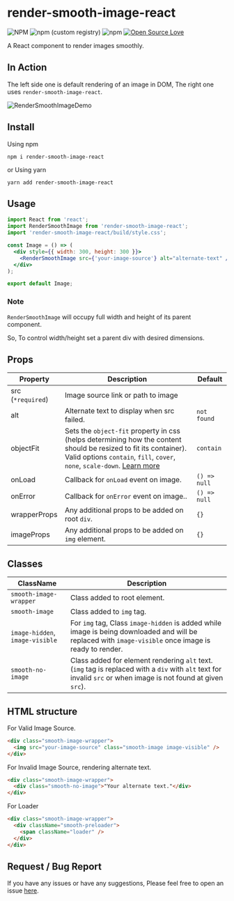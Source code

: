 # render-smooth-image-react

![NPM](https://img.shields.io/npm/l/render-smooth-image-react.svg)
![npm (custom registry)](https://img.shields.io/npm/v/render-smooth-image-react/latest.svg)
![npm](https://img.shields.io/npm/dm/render-smooth-image-react.svg)
<a href="https://github.com/KRRISH96/render-smooth-image-react">
  <img src="https://badges.frapsoft.com/os/v1/open-source.svg?v=103" alt="Open Source Love" />
</a>

A React component to render images smoothly.

## In Action

The left side one is default rendering of an image in DOM, The right one uses `render-smooth-image-react`.

![RenderSmoothImageDemo](https://user-images.githubusercontent.com/22497932/60706073-4400fd80-9f26-11e9-8932-93fa6b423a6c.gif)

## Install

Using npm

```
npm i render-smooth-image-react
```

or Using yarn

```
yarn add render-smooth-image-react
```

## Usage

```jsx
import React from 'react';
import RenderSmoothImage from 'render-smooth-image-react';
import 'render-smooth-image-react/build/style.css';

const Image = () => (
  <div style={{ width: 300, height: 300 }}>
    <RenderSmoothImage src={'your-image-source'} alt="alternate-text" />
  </div>
);

export default Image;
```

### Note

`RenderSmoothImage` will occupy full width and height of its parent component.

So, To control width/height set a parent div with desired dimensions.

## Props

| Property          | Description                                                                                                                                                                                                                                                 | Default      |
| ----------------- | ----------------------------------------------------------------------------------------------------------------------------------------------------------------------------------------------------------------------------------------------------------- | ------------ |
| src (`*required`) | Image source link or path to image                                                                                                                                                                                                                          | &nbsp;       |
| alt               | Alternate text to display when src failed.                                                                                                                                                                                                                  | `not found`  |
| objectFit         | Sets the `object-fit` property in css (helps determining how the content should be resized to fit its container). Valid options `contain`, `fill`, `cover`, `none`, `scale-down`. [Learn more](https://developer.mozilla.org/en-US/docs/Web/CSS/object-fit) | `contain`    |
| onLoad            | Callback for `onLoad` event on image.                                                                                                                                                                                                                       | `() => null` |
| onError           | Callback for `onError` event on image..                                                                                                                                                                                                                     | `() => null` |
| wrapperProps      | Any additional props to be added on root `div`.                                                                                                                                                                                                             | `{}`         |
| imageProps        | Any additional props to be added on `img` element.                                                                                                                                                                                                          | `{}`         |

## Classes

| ClassName                       | Description                                                                                                                                                     |
| ------------------------------- | --------------------------------------------------------------------------------------------------------------------------------------------------------------- |
| `smooth-image-wrapper`          | Class added to root element.                                                                                                                                    |
| `smooth-image`                  | Class added to `img` tag.                                                                                                                                       |
| `image-hidden`, `image-visible` | For `img` tag, Class `image-hidden` is added while image is being downloaded and will be replaced with `image-visible` once image is ready to render.           |
| `smooth-no-image`               | Class added for element rendering `alt` text. (`img` tag is replaced with a `div` with `alt` text for invalid `src` or when image is not found at given `src`). |

## HTML structure

For Valid Image Source.

```html
<div class="smooth-image-wrapper">
  <img src="your-image-source" class="smooth-image image-visible" />
</div>
```

For Invalid Image Source, rendering alternate text.

```html
<div class="smooth-image-wrapper">
  <div class="smooth-no-image">"Your alternate text."</div>
</div>
```

For Loader

```html
<div class="smooth-image-wrapper">
  <div className="smooth-preloader">
    <span className="loader" />
  </div>
</div>
```

## Request / Bug Report

If you have any issues or have any suggestions,
Please feel free to open an issue [here](https://github.com/KRRISH96/render-smooth-image-react/issues).
